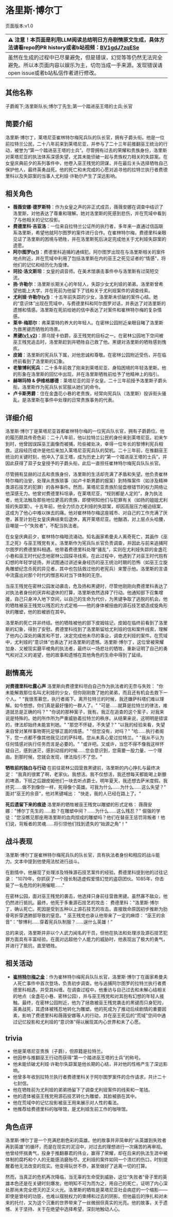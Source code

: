 # 洛里斯·博尔丁
页面版本:v1.0
 

| :warning: 注意！本页面是利用LLM阅读总结明日方舟剧情原文生成，具体方法请看repo的PR history或者b站视频：[BV1gdJ7zqESe](https://www.bilibili.com/video/BV1gdJ7zqESe/)         |
|:----------------------------|
| 虽然在生成的过程中已尽量避免，但是错误，幻觉等等仍然无法完全避免。所以本页面内容以娱乐为主，切勿当成一手来源。发现错误请open issue或者b站私信作者进行修改。|



## 其他名称
子爵阁下;洛里斯队长;博尔丁先生;第一个踏进巫王塔的士兵;长官
## 简要介绍
洛里斯·博尔丁，莱塔尼亚崔林特尔梅宪兵队的队长官，拥有子爵头衔。他是一位前拉特兰公民，二十八年前来到莱塔尼亚，并参与了二十三年前推翻巫王统治的行动，被誉为“第一个踏进巫王塔的士兵”。尽管拥有过去的荣耀和贵族身份，洛里斯对莱塔尼亚的执法体系深感失望，尤其未能侦破一起与贵族权力相关的失踪案。在女皇庆典前夕的系列事件中，他卷入巫王残党的阴谋，并在最后关头选择牺牲自己保护他人，最终英勇战死。他的死亡和未完成的心愿对追寻他的拉特兰执行者费德里科以及失踪案的当事人尤利娅·许勒尔产生了深远影响。
## 相关角色
-   **薇薇安娜·德罗斯特**：作为女皇之声的非正式成员，薇薇安娜在调查中结识了洛里斯，对他表达了尊重和理解。她对洛里斯的死感到悲伤，并在荒域中看到了与他相关的记忆投影。
-   **费德里科·吉亚洛**：一位来自拉特兰公证所的执行者，多年来一直通过信函联系洛里斯，希望他就阿尔图罗的案件进行合作。在崔林特尔梅，费德里科亲眼见证了洛里斯的困境与牺牲，并在洛里斯死后决定完成他关于尤利娅失踪案的遗愿。
-   **阿尔图罗([v1](extended_char_a_er_tu_luo.md))**：费德里科追捕的通缉犯。阿尔图罗出现在与洛里斯相关的案件地点附近，并在荒域中利用了包括洛里斯在内的巫王之死见证者的“情感”，将他们的记忆和经历化为旋律。
-   **珂拉·洛文斯坦**：女皇的调音师。在美术馆袭击事件中与洛里斯有过简短交流。
-   **扬·许勒尔**：洛里斯长期关心的年轻人，失踪少女尤利娅的弟弟。洛里斯曾希望他能上大学，并在死前为他留下了钱和关于尤利娅案件的调查线索。
-   **尤利娅·许勒尔([v1](extended_char_d05fb9.md))**：十五年前失踪的少女，洛里斯未侦破的案件心结。她的“意识体”出现在荒域中，与费德里科和阿尔图罗对话，并表达了对洛里斯的遗憾和情感。洛里斯在死前给她的信中表达了对案件和崔林特尔梅的复杂情感。
-   **莱辛·梅耶尔**：弗莱蒙特的养大的年轻人。在密林公园附近亲眼目睹了洛里斯为救黑键而牺牲的场景。
-   **黑键([v1](char_4046_ebnhlz.md),[v2](../char_v3/char_4046_ebnhlz.md))**：原乌提卡伯爵，巫王残党的目标之一。在密林公园地下空间被巫王残党追击时，洛里斯赶到并牺牲自己救了他。黑键对洛里斯的牺牲感到愧疚。
-   **皮姆**：洛里斯的宪兵队下属，对他忠诚和尊敬。在密林公园附近受伤，并在临终前看到了洛里斯的幻象。
-   **老黎博利宪兵**：二十多年前救了刚来到莱塔尼亚、身陷困境的年轻洛里斯。他的形象在洛里斯的回忆中出现，并在洛里斯牺牲前给予了他精神上的指引。
-   **赫琳玛特 & 伊维格娜德**：莱塔尼亚的双子女皇。二十三年前授予洛里斯子爵头衔。洛里斯作为宪兵队长官服从她们的命令。
-   **卢卡斯男爵**：住在金盏花小巷的老贵族，经常向宪兵队（洛里斯）投诉街头骚乱，是洛里斯在事件中处理的日常贵族事务的代表。
## 详细介绍
洛里斯·博尔丁是莱塔尼亚首都崔林特尔梅的一位宪兵队长官，拥有子爵爵位。他的履历颇具传奇色彩：二十八年前，他以拉特兰公民的身份来到莱塔尼亚。初来乍到时，他曾因误踩巫王画像而被捕，险些被处决，幸得一位年长的黎博利宪兵相救。这段经历或许是他后来加入莱塔尼亚宪兵队的契机。二十三年前，在推翻巫王统治的关键时刻，他冲入了巫王塔，成为历史上的“第一个踏进巫王塔的士兵”，并因此获得了双子女皇授予的子爵头衔，此后一直担任崔林特尔梅宪兵队队长官。

尽管拥有显赫的过去和贵族身份，洛里斯的生活却充满了矛盾和失望。他负责崔林特尔梅的治安，处理从贵族琐事（如卢卡斯男爵的报案）到特殊案件（如涉及精神类源石技艺的犯罪）的各种事件。然而，莱塔尼亚贵族阶层盘根错节的权力网络让他深感无力。他曾对费德里科坦承，在莱塔尼亚，“规则都是人定的”，身为执法者，他无法触及那些地位更高的贵族，即使明知他们与犯罪有关（如扬的姐姐尤利娅的失踪案）。十五年前，他全力侦办尤利娅的失踪案，却因高层压力被迫结案，这成为了他心中难以抹去的痛。他对崔林特尔梅这座城市、对自己的工作充满了厌倦，甚至计划在女皇庆典结束后退休，离开莱塔尼亚。他酗酒，对上层点头哈腰，自嘲是一个“失败者”，不配当执法者。

在女皇庆典前夕，崔林特尔梅暗流涌动。知名画家希曼夫人离奇死亡，其画作《巫王之死》与巫王残党有关。洛里斯作为宪兵队长官负责调查，并因此与前来追捕阿尔图罗的费德里科相遇。他带着费德里科处理“骚乱”，实则在尤利娅失踪的金盏花小巷和巫王时代纪念地密林公园探寻线索。在此过程中，他遇到了对巫王时代抱有幻想的年轻学徒扬，并试图通过讲述亲身经历的巫王统治时期的恐怖（如巫王立旋角雕塑纪念杀死的异见者，其中也包括救过他的老宪兵）来警示他。洛里斯的言语中流露出对那个时代的憎恶和对当下体制的无奈。

当巫王残党在密林公园发动袭击，危及扬和黑键时，尽管他刚刚向费德里科表达了对执法者身份的厌弃和退休的打算，洛里斯依然选择了行动。他通知部下召集增援，自己只身冲入地下空间，以自己的生命为代价，为黑键争取了逃脱的机会。他的牺牲被巫王残党以残忍的方式定格——他的身体被扭曲的源石技艺塑造成旋角形状的雕塑，他的脸被嵌在其中。

洛里斯的死亡并非终结。他的牺牲被他的部下皮姆铭记，皮姆在临终前看到了洛里斯的幻象，得到了安慰。费德里科找到了洛里斯留给尤利娅的信和案件线索，理解了他内心深处的痛苦和不甘，决定完成他未尽的事业，调查尤利娅的案件。在荒域中，尤利娅的“意识体”也表达了对洛里斯的遗憾。洛里斯·博尔丁，这位曾被荣耀加身、又被现实磨平棱角的执法者，最终以一场悲壮的牺牲，重新证明了自己的勇气和对正义的渴望，他的故事和遗憾在其他角色的生命中得到了延续。
## 剧情高光
**对费德里科吐露心声**
洛里斯向费德里科坦白自己作为执法者的无奈与失败：
"你未能解救那位名叫尤利娅的少女，但你刚刚救了她的弟弟，而且还有机会去救下一个人。"
"我很羡慕您，执行者阁下。离开拉特兰的时候，我还嫌萨科塔们难以理解。如今想想，你们真是最好懂的一群人了。"
"可是......就算是拉特兰的律法，难道就总是正确的吗？"
"你说的那种案子，我有。我正在追查的这个案子，对我来说是特殊的。她的所作所为严重威胁着拉特兰的秩序。从结果来说，这明明是错误的，律法却始终未能宣判她。"
"那您不怀疑，不失望？"
"以我的经验来看，失望来自曾对某样事物寄托足够正面的情感。"
"但您没有，对吗？"
"哈......执行者阁下，您一点都不像其他我见过的萨科塔。您从未真心爱过拉特兰。"
"我从不认为任何情感对执行任务而言是必要的。"
"或许吧。又或许，当您不得不像我这样怀疑自己，感到迷茫，感到动摇的时候......您会意识到，您需要一股力量、一个理由。到那时候，您就会发现，律法指引不了您。"

**牺牲前的独白与行动**
在前往密林公园营救黑键前，洛里斯的内心挣扎与最终决定：
"我真的很累了啊，老家伙。我想活。我不仅想活，我还想每天都能喝上新酿的啤酒，下班之后跟皮姆他们一块去听点爵士。明年夏天，我还想去萨米度假。我终究......做不到像你一样，死得像个英雄。可我为什么......为什么......这么失望？"
面对“巫王的余音”，他对黑键喊出：
"快走，我的人已经在路上了。"

**死后遗留下来的痕迹**
洛里斯的牺牲被巫王残党以雕塑的形式定格：
薇薇安娜："博尔丁先生的......脸？在雕塑中间？......为什么......这么残忍？"
倔强的学徒："您没瞧见那座用洛里斯的血肉捏成的雕塑吗？他们在替巫王惩罚背叛者！他们说，背叛者的灵魂......将引领他们找到遗失的“始源之角”！"
## 战斗表现
洛里斯·博尔丁是崔林特尔梅宪兵队的队长官，具有执法者身份和相应的战斗能力。文本中提到他使用法杖进行战斗。

在剧情中，他展现了处理涉及特殊源石技艺案件的经验。费德里科提到他的过往记录：
"1079年，你抓获了一个擅长制造虚假爱情幻觉的盗窃团伙。1085年，你击毙了一名危险的利用催眠......"

在密林公园，面对巫王残党的袭击，他选择只身前往营救黑键。虽然寡不敌众，他仍然进行抵抗。最终，他死于多重源石技艺的攻击：
费德里科："洛里斯·博尔丁，确认死亡。死因是受到五种以上源石技艺的攻击。直接致命原因初步推断为肋骨弯折穿透肺部导致的窒息。"
巫王残党也承认他带来了一定的麻烦：
“巫王的余音”：“黎博利......穿着宪兵队制服？......逞什么英雄！”

总的来说，洛里斯并非以个人武力闻名的干员，但他在执法和处理涉及源石技艺犯罪方面具有丰富经验。在面对远超他个人能力的威胁时，他表现出了极大的勇气，并进行了抵抗，直至牺牲。
## 相关活动
-   **[崔林特尔梅之金](../stories/act29side.md)**：作为崔林特尔梅宪兵队队长官，洛里斯·博尔丁在画家希曼夫人死亡事件中首次登场，负责初步调查。他与追捕阿尔图罗的拉特兰执行者费德里科相遇，并受其纠缠。在调查过程中，他重访与自己过去和未解心结相关的地点（金盏花小巷、密林公园），并与巫王残党和对其抱有幻想的年轻人接触。最终，在密林公园附近，他为了拯救被巫王残党袭击的黑键而只身犯险，英勇战死，其遗体被残忍地转化为雕塑。他的死成为了推动后续剧情的重要因素，影响了费德里科和薇薇安娜等人的行动，并在巫王死后的“荒域”空间中通过记忆投影和尤利娅的“意识体”得以展现其内心世界和未了心愿。
## trivia
*   他是莱塔尼亚贵族（子爵），但原籍是拉特兰。
*   他因参与推翻巫王行动而获得“第一个踏进巫王塔的士兵”的称号。
*   他未能侦破尤利娅·许勒尔失踪案是他长期的心结，并对他的性格产生了深远影响。
*   他曾多年收到拉特兰执行者费德里科关于阿尔图罗案件的合作请求，共计二十七封信。
*   他在牺牲前为尤利娅的弟弟扬留下了调查尤利娅案件的线索和一笔钱。
*   他的遗体被巫王残党用源石技艺转化为雕塑，其脸被嵌在其中。
*   他在荒域中的记忆投影被巫王用来展示对人性的看法。
*   他推荐给费德里科的咖啡馆，是尤利娅生前工作的咖啡馆。
## 角色点评
洛里斯·博尔丁是一个充满悲剧色彩的英雄。他的故事并非简单的“从英雄到失败者再到英雄”的循环，而是在现实的泥沼中，对过去的理想进行一次痛苦的再审视。他曾经怀揣勇气，投身于推翻暴君的伟业，赢得了荣耀，却在后来的执法生涯中被体制的腐朽和个人的无能感消磨殆尽。尤利娅的案件如同一个溃烂的伤口，时刻提醒着他无法改变的现实。他变得玩世不恭，甚至做好了逃离一切的打算。

然而，当真正的危机再次降临，当无辜的生命受到威胁，这位“失败者”骨子里的英雄本色还是在关键时刻爆发。他明知不可为而为之，用自己的死亡，证明了内心深处那尚未完全熄灭的正义火光。洛里斯的牺牲是莱塔尼亚社会病症的一个缩影——即使是曾经的功臣，也难以摆脱权力的束缚和过去的阴影。但他最后的挣扎和对未来的托付，又为这个沉重的世界带来了一丝微弱但真实的光亮。他的故事，关于遗憾、关于坚持、关于在绝望中选择希望，深刻地触动人心。